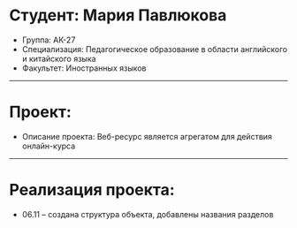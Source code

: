 # Студент: Мария Павлюкова
- Группа: АК-27
- Специализация: Педагогическое образование в области английского и китайского языка
- Факультет: Иностранных языков
---
# Проект: 
- Описание проекта: Веб-ресурс является агрегатом для действия онлайн-курса
---
# Реализация проекта: 
- 06.11 – создана структура объекта, добавлены названия разделов